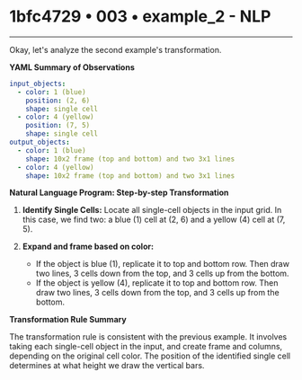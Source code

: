 # 1bfc4729 • 003 • example_2 - NLP

---
Okay, let's analyze the second example's transformation.

**YAML Summary of Observations**

```yaml
input_objects:
  - color: 1 (blue)
    position: (2, 6)
    shape: single cell
  - color: 4 (yellow)
    position: (7, 5)
    shape: single cell
output_objects:
  - color: 1 (blue)
    shape: 10x2 frame (top and bottom) and two 3x1 lines
  - color: 4 (yellow)
    shape: 10x2 frame (top and bottom) and two 3x1 lines
```

**Natural Language Program: Step-by-step Transformation**

1.  **Identify Single Cells:** Locate all single-cell objects in the input grid. In this case, we find two: a blue (1) cell at (2, 6) and a yellow (4) cell at (7, 5).

2.  **Expand and frame based on color:**
    *   If the object is blue (1), replicate it to top and bottom row. Then draw two lines, 3 cells down from the top, and 3 cells up from the bottom.
    *   If the object is yellow (4), replicate it to top and bottom row. Then draw two lines, 3 cells down from the top, and 3 cells up from the bottom.

**Transformation Rule Summary**

The transformation rule is consistent with the previous example.  It involves taking each single-cell object in the input, and create frame and columns, depending on the original cell color. The position of the identified single cell determines at what height we draw the vertical bars.

